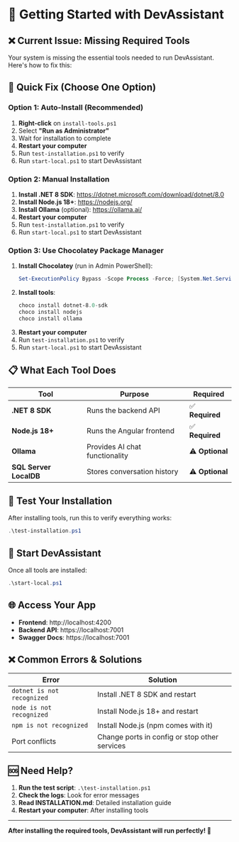 # 🚀 Getting Started with DevAssistant

## ❌ **Current Issue: Missing Required Tools**

Your system is missing the essential tools needed to run DevAssistant. Here's how to fix this:

## 🔧 **Quick Fix (Choose One Option)**

### **Option 1: Auto-Install (Recommended)**
1. **Right-click** on `install-tools.ps1`
2. Select **"Run as Administrator"**
3. Wait for installation to complete
4. **Restart your computer**
5. Run `test-installation.ps1` to verify
6. Run `start-local.ps1` to start DevAssistant

### **Option 2: Manual Installation**
1. **Install .NET 8 SDK**: https://dotnet.microsoft.com/download/dotnet/8.0
2. **Install Node.js 18+**: https://nodejs.org/
3. **Install Ollama** (optional): https://ollama.ai/
4. **Restart your computer**
5. Run `test-installation.ps1` to verify
6. Run `start-local.ps1` to start DevAssistant

### **Option 3: Use Chocolatey Package Manager**
1. **Install Chocolatey** (run in Admin PowerShell):
   ```powershell
   Set-ExecutionPolicy Bypass -Scope Process -Force; [System.Net.ServicePointManager]::SecurityProtocol = [System.Net.ServicePointManager]::SecurityProtocol -bor 3072; iex ((New-Object System.Net.WebClient).DownloadString('https://community.chocolatey.org/install.ps1'))
   ```
2. **Install tools**:
   ```powershell
   choco install dotnet-8.0-sdk
   choco install nodejs
   choco install ollama
   ```
3. **Restart your computer**
4. Run `test-installation.ps1` to verify
5. Run `start-local.ps1` to start DevAssistant

## 📋 **What Each Tool Does**

| Tool | Purpose | Required |
|------|---------|----------|
| **.NET 8 SDK** | Runs the backend API | ✅ **Required** |
| **Node.js 18+** | Runs the Angular frontend | ✅ **Required** |
| **Ollama** | Provides AI chat functionality | ⚠️ **Optional** |
| **SQL Server LocalDB** | Stores conversation history | ⚠️ **Optional** |

## 🧪 **Test Your Installation**

After installing tools, run this to verify everything works:
```powershell
.\test-installation.ps1
```

## 🚀 **Start DevAssistant**

Once all tools are installed:
```powershell
.\start-local.ps1
```

## 🌐 **Access Your App**

- **Frontend**: http://localhost:4200
- **Backend API**: https://localhost:7001
- **Swagger Docs**: https://localhost:7001

## ❌ **Common Errors & Solutions**

| Error | Solution |
|-------|----------|
| `dotnet is not recognized` | Install .NET 8 SDK and restart |
| `node is not recognized` | Install Node.js 18+ and restart |
| `npm is not recognized` | Install Node.js (npm comes with it) |
| Port conflicts | Change ports in config or stop other services |

## 🆘 **Need Help?**

1. **Run the test script**: `.\test-installation.ps1`
2. **Check the logs**: Look for error messages
3. **Read INSTALLATION.md**: Detailed installation guide
4. **Restart your computer**: After installing tools

---

**After installing the required tools, DevAssistant will run perfectly! 🎉** 